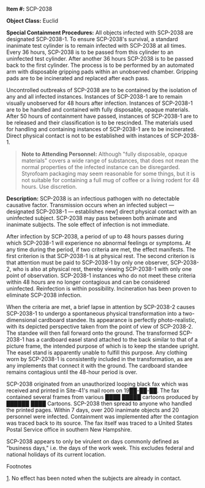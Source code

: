 **Item #:** SCP-2038

**Object Class:** Euclid

**Special Containment Procedures:** All objects infected with SCP-2038 are designated SCP-2038-1. To ensure SCP-2038's survival, a standard inanimate test cylinder is to remain infected with SCP-2038 at all times. Every 36 hours, SCP-2038 is to be passed from this cylinder to an uninfected test cylinder. After another 36 hours SCP-2038 is to be passed back to the first cylinder. The process is to be performed by an automated arm with disposable gripping pads within an unobserved chamber. Gripping pads are to be incinerated and replaced after each pass.

Uncontrolled outbreaks of SCP-2038 are to be contained by the isolation of any and all infected instances. Instances of SCP-2038-1 are to remain visually unobserved for 48 hours after infection. Instances of SCP-2038-1 are to be handled and contained with fully disposable, opaque materials. After 50 hours of containment have passed, instances of SCP-2038-1 are to be released and their classification is to be rescinded. The materials used for handling and containing instances of SCP-2038-1 are to be incinerated. Direct physical contact is not to be established with instances of SCP-2038-1.

> **Note to Attending Personnel:** Although "fully disposable, opaque materials" covers a wide range of substances, that does not mean the normal properties of the infected instance can be disregarded. Styrofoam packaging may seem reasonable for some things, but it is not suitable for containing a full mug of coffee or a living rodent for 48 hours. Use discretion.

**Description:** SCP-2038 is an infectious pathogen with no detectable causative factor. Transmission occurs when an infected subject — designated SCP-2038-1 — establishes new[1](javascript:;) direct physical contact with an uninfected subject. SCP-2038 may pass between both animate and inanimate subjects. The sole effect of infection is not immediate.

After infection by SCP-2038, a period of up to 48 hours passes during which SCP-2038-1 will experience no abnormal feelings or symptoms. At any time during the period, if two criteria are met, the effect manifests. The first criterion is that SCP-2038-1 is at physical rest. The second criterion is that attention must be paid to SCP-2038-1 by only one observer, SCP-2038-2, who is also at physical rest, thereby viewing SCP-2038-1 with only one point of observation. SCP-2038-1 instances who do not meet these criteria within 48 hours are no longer contagious and can be considered uninfected. Reinfection is within possibility. Incineration has been proven to eliminate SCP-2038 infection.

When the criteria are met, a brief lapse in attention by SCP-2038-2 causes SCP-2038-1 to undergo a spontaneous physical transformation into a two-dimensional cardboard standee. Its appearance is perfectly photo-realistic, with its depicted perspective taken from the point of view of SCP-2038-2. The standee will then fall forward onto the ground. The transformed SCP-2038-1 has a cardboard easel stand attached to the back similar to that of a picture frame, the intended purpose of which is to keep the standee upright. The easel stand is apparently unable to fulfill this purpose. Any clothing worn by SCP-2038-1 is consistently included in the transformation, as are any implements that connect it with the ground. The cardboard standee remains contagious until the 48-hour period is over.

SCP-2038 originated from an unauthorized looping black fax which was received and printed in Site-41's mail room on 19██-██-██. The fax contained several frames from various ████ █████ cartoons produced by ██████ ████ Cartoons. SCP-2038 then spread to anyone who handled the printed pages. Within 7 days, over 200 inanimate objects and 20 personnel were infected. Containment was implemented after the contagion was traced back to its source. The fax itself was traced to a United States Postal Service office in southern New Hampshire.

SCP-2038 appears to only be virulent on days commonly defined as "business days," i.e. the days of the work week. This excludes federal and national holidays of its current location.

Footnotes

[1](javascript:;). No effect has been noted when the subjects are already in contact.
